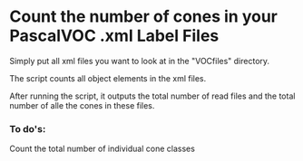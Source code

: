 # Count the number of cones in your PascalVOC .xml Label Files

Simply put all xml files you want to look at in the "VOCfiles" directory.

The script counts all object elements in the xml files.

After running the script, it outputs the total number of read files and the total number of alle the cones in these files.

### To do's:
Count the total number of individual cone classes